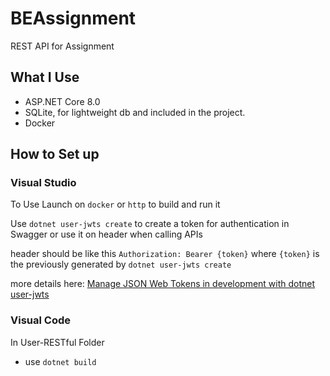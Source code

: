 # BEAssignment
REST API for Assignment

## What I Use
* ASP.NET Core 8.0
* SQLite, for lightweight db and included in the project.
* Docker

## How to Set up
### Visual Studio
To Use Launch on `docker` or `http` to build and run it

Use `dotnet user-jwts create` to create a token for authentication in Swagger 
or use it on header when calling APIs

header should be like this
```Authorization: Bearer {token}```
where `{token}` is the previously generated by `dotnet user-jwts create`

more details here: [Manage JSON Web Tokens in development with dotnet user-jwts](https://learn.microsoft.com/en-us/aspnet/core/security/authentication/jwt-authn?view=aspnetcore-8.0&tabs=windows)

### Visual Code
In User-RESTful Folder
* use `dotnet build`
